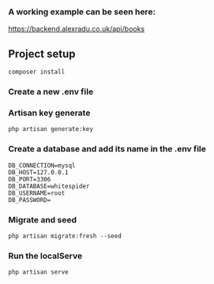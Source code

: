 ### A working example can be seen here: 
https://backend.alexradu.co.uk/api/books


## Project setup
```
composer install
```

### Create a new .env file


### Artisan key generate
```
php artisan generate:key
```

### Create a database and add its name in the .env file 
```
DB_CONNECTION=mysql
DB_HOST=127.0.0.1
DB_PORT=3306
DB_DATABASE=whitespider
DB_USERNAME=root
DB_PASSWORD=
```

### Migrate and seed
```
php artisan migrate:fresh --seed 
```

### Run the localServe
```
php artisan serve
```
